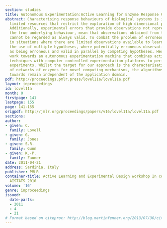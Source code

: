```yaml
---
section: studies
title: Autonomous Experimentation:Active Learning for Enzyme Response Characterisation
abstract: Characterising response behaviours of biological systems is impaired by
  limited resources that restrict the exploration of high dimensional parameter spaces.
  Additionally, experimental errors that provide observations not representative of
  the true underlying behaviour, mean that observations obtained from these experiments
  cannot be regarded as always valid. To combat the problem of erroneous observations
  in situations where there are limited observations available to learn from, we consider
  the use of multiple hypotheses, where potentially erroneous observations are considered
  as being erroneous and valid in parallel by competing hypotheses. Here we describe
  work towards an autonomous experimentation machine that combines active learning
  techniques with computer controlled experimentation platforms to perform physical
  experiments. Whilst the target for our approach is the characterisation of the behaviours
  of networks of enzymes for novel computing mechanisms, the algorithms we are working
  towards remain independent of the application domain.
pdf: http://proceedings.pmlr.press/lovel11a/lovel11a.pdf
layout: inproceedings
id: lovel11a
month: 0
firstpage: 141
lastpage: 155
page: 141-155
origpdf: http://jmlr.org/proceedings/papers/v16/lovel11a/lovel11a.pdf
sections: 
author:
- given: C.
  family: Lovell
- given: G.
  family: Jones
- given: S.R.
  family: Gunn
- given: K.-P.
  family: Zauner
date: 2011-04-21
address: Sardinia, Italy
publisher: PMLR
container-title: Active Learning and Experimental Design workshop In conjunction with
  AISTATS 2010
volume: '16'
genre: inproceedings
issued:
  date-parts:
  - 2011
  - 4
  - 21
# Format based on citeproc: http://blog.martinfenner.org/2013/07/30/citeproc-yaml-for-bibliographies/
---
```

